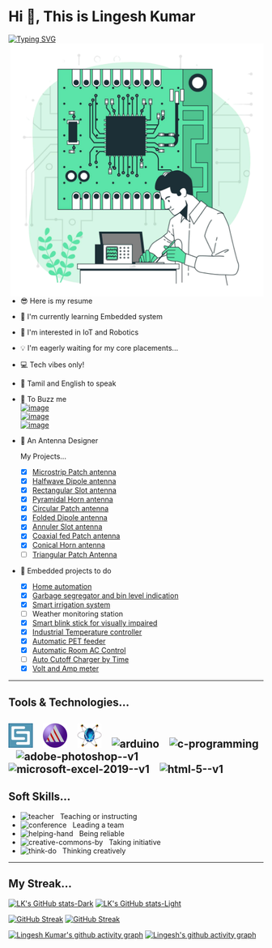 # Hi 👋,  This is **Lingesh Kumar**

[![Typing SVG](https://readme-typing-svg.demolab.com?font=&size=14&pause=1000&color=FFFFFF&repeat=false&width=435&lines=An+Electronics+and+Communication+Engineer)](https://git.io/typing-svg)
<img align="right" width="500" height="500" src="https://github.com/lingeshkumarkamaraj/lingeshkumarkamaraj/blob/main/printed-circuit-board-concept-illustration.png" alt="Electronics"/>

- 😎 Here is my resume
- 🛜 I'm currently learning Embedded system
- 🤖 I'm interested in IoT and Robotics
- 💡 I'm eagerly waiting for my core placements...
- 💻 Tech vibes only!
- 🔖 Tamil and English to speak
- 💬 To Buzz me <br>
   [ ![image](https://img.shields.io/badge/LinkedIn-0077B5?style=for-the-badge&logo=linkedin&logoColor=white)](https://www.linkedin.com/in/lingesh-kumar-kamaraj-04092004s?lipi=urn%3Ali%3Apage%3Ad_flagship3_profile_view_base_contact_details%3Bbcq0ETArSQSfOeQajAregg%3D%3D)  <br> 
    [![image](https://img.shields.io/badge/Gmail-D14836?style=for-the-badge&logo=gmail&logoColor=white)](https://mail.google.com/mail/u/0/?fs=1&to=lingeshkumarkamaraj@gmail.com&tf=cm)<br>
    [![image](https://img.shields.io/badge/Instagram-E4405F?style=for-the-badge&logo=instagram&logoColor=white)](https://www.instagram.com/this__is__lk?utm_source=qr)

- 📡 An Antenna Designer
       
  My Projects...
    - [x] [Microstrip Patch antenna](https://github.com/lingeshkumarkamaraj/Microstrip-Patch-antenna/blob/main/README.md)
    - [x] [Halfwave Dipole antenna](https://github.com/lingeshkumarkamaraj/Halfwave-Dipole-Antenna/blob/main/README.md)
    - [x] [Rectangular Slot antenna](https://github.com/lingeshkumarkamaraj/Rectangular-slot-antenna/blob/main/README.md)
    - [x] [Pyramidal Horn antenna](https://github.com/lingeshkumarkamaraj/Pyramidal-Horn-antenna/blob/main/README.md)
    - [x] [Circular Patch antenna](https://github.com/lingeshkumarkamaraj/Circular-Patch-Antenna/blob/main/README.md)
    - [x] [Folded Dipole antenna](https://github.com/lingeshkumarkamaraj/Folded-Dipole-antenna/blob/main/README.md)
    - [x] [Annuler Slot antenna](https://github.com/lingeshkumarkamaraj/Annuler-Slot-Antenna/blob/main/README.md)
    - [x] [Coaxial fed Patch antenna](https://github.com/lingeshkumarkamaraj/Coaxial-fed-Patch-Antenna/blob/main/README.md)
    - [x] [Conical Horn antenna](https://github.com/lingeshkumarkamaraj/Conical-Horn-Antenna/blob/main/README.md)
    - [ ] [Triangular Patch Antenna](https://github.com/lingeshkumarkamaraj/Triangular-Patch-Antenna/blob/main/README.md)
             
- 🦾 Embedded projects to do 
    - [x] [Home automation](https://github.com/lingeshkumarkamaraj/Home-Automation/blob/main/README.md)
    - [x] [Garbage segregator and bin level indication](https://github.com/lingeshkumarkamaraj/Garbage-segregation-and-bin-level-indication/blob/main/README.md)
    - [x] [Smart irrigation system](https://github.com/lingeshkumarkamaraj/Smart-Irrigation-System/blob/main/README.md)
    - [ ] Weather monitoring station 
    - [x] [Smart blink stick for visually impaired](https://github.com/lingeshkumarkamaraj/Blink-Stick-for-Visually-Impaired/blob/main/README.md) 
    - [x] [Industrial Temperature controller](https://github.com/lingeshkumarkamaraj/Industrial-Temperature-Controller/blob/main/README.md) 
    - [x] [Automatic PET feeder](https://github.com/lingeshkumarkamaraj/Automatic-Pet-Feeder/blob/main/README.md) 
    - [x] [Automatic Room AC Control](https://github.com/lingeshkumarkamaraj/Automatic-Room-Air-Conditioning/blob/main/README.md)
    - [ ] [Auto Cutoff Charger by Time](https://github.com/lingeshkumarkamaraj/Auto-Cut-off-Charger-By-Time/blob/main/README.md)
    - [x] [Volt and Amp meter](https://github.com/lingeshkumarkamaraj/Volt-and-Amp-Meter/blob/main/README.md)
---
## Tools & Technologies...
![Image](https://github.com/lingeshkumarkamaraj/lingeshkumarkamaraj/blob/main/CST.png) &nbsp;&nbsp; ![Image](https://github.com/lingeshkumarkamaraj/lingeshkumarkamaraj/blob/main/resize-174815513114553816581965692.png) &nbsp;&nbsp; ![Image](https://github.com/lingeshkumarkamaraj/lingeshkumarkamaraj/blob/main/proteus.png) &nbsp;&nbsp; <img width="48" height="48" src="https://img.icons8.com/fluency/48/arduino.png" alt="arduino"/> &nbsp;&nbsp; <img width="48" height="48" src="https://img.icons8.com/fluency/48/c-programming.png" alt="c-programming"/> &nbsp;&nbsp; <img width="48" height="48" src="https://img.icons8.com/color/48/adobe-photoshop--v1.png" alt="adobe-photoshop--v1"/> &nbsp;&nbsp; <img width="48" height="48" src="https://img.icons8.com/color/48/microsoft-excel-2019--v1.png" alt="microsoft-excel-2019--v1"/> &nbsp;&nbsp; <img width="48" height="48" src="https://img.icons8.com/color/48/html-5--v1.png" alt="html-5--v1"/> <br>
---
## Soft Skills...
- <img width="25" height="25" src="https://img.icons8.com/color/48/teacher.png" alt="teacher"/> &nbsp; Teaching or instructing 
- <img width="25" height="25" src="https://img.icons8.com/parakeet/48/conference.png" alt="conference"/> &nbsp; Leading a team
- <img width="25" height="25" src="https://img.icons8.com/stencil/32/helping-hand.png" alt="helping-hand"/> &nbsp; Being reliable
- <img width="25" height="25" src="https://img.icons8.com/fluency/48/creative-commons-by.png" alt="creative-commons-by"/> &nbsp; Taking initiative
- <img width="25" height="25" src="https://img.icons8.com/color/48/think-do.png" alt="think-do"/> &nbsp; Thinking creatively
---
## My Streak...
[![LK's GitHub stats-Dark](https://github-readme-stats.vercel.app/api?username=lingeshkumarkamaraj&show_icons=true&theme=vision-friendly-dark#gh-dark-mode-only)](https://github.com/lingeshkumarkamaraj/github-readme-stats#gh-dark-mode-only)
[![LK's GitHub stats-Light](https://github-readme-stats.vercel.app/api?username=lingeshkumarkamaraj&show_icons=true&theme=gruvbox_light#gh-light-mode-only)](https://github.com/lingeshkumarkamaraj/github-readme-stats#gh-light-mode-only)

[![GitHub Streak](https://github-readme-streak-stats.herokuapp.com?user=lingeshkumarkamaraj&theme=dark&border#gh-dark-mode-only_radius=5)](https://git.io/streak-stats#gh-dark-mode-only)
[![GitHub Streak](https://github-readme-streak-stats.herokuapp.com?user=lingeshkumarkamaraj#gh-light-mode-only_radius=5)](https://git.io/streak-stats#gh-light-mode-only)

[![Lingesh Kumar's github activity graph](https://github-readme-activity-graph.vercel.app/graph?username=lingeshkumarkamaraj&bg_color=000000&color=ffffff&line=ffb000&point=332300&area=true&hide_border=true#gh-dark-mode-only)](https://github.com/ashutosh00710/github-readme-activity-graph#gh-dark-mode-only)
[![Lingesh's github activity graph](https://github-readme-activity-graph.vercel.app/graph?username=lingeshkumarkamaraj&bg_color=ffffff&color=000000&line=c08931&point=edd9a3&area=true&hide_border=true#gh-light-mode-only)](https://github.com/ashutosh00710/github-readme-activity-graph#gh-light-mode-only)
